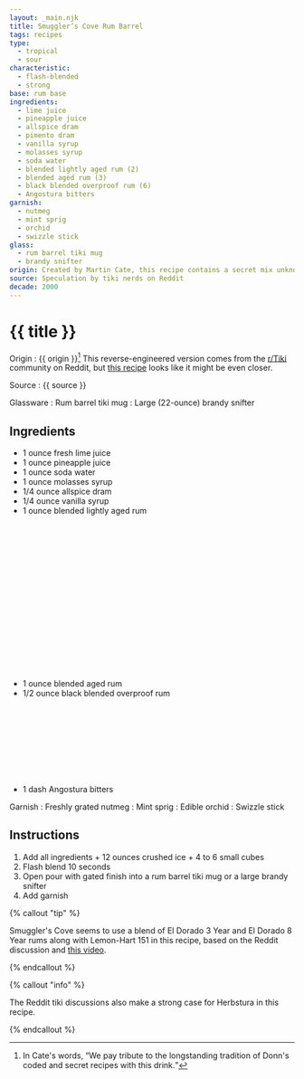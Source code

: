 ```yaml
---
layout: _main.njk
title: Smuggler’s Cove Rum Barrel
tags: recipes
type:
  - tropical
  - sour
characteristic:
  - flash-blended
  - strong
base: rum base
ingredients:
  - lime juice
  - pineapple juice
  - allspice dram
  - pimento dram
  - vanilla syrup
  - molasses syrup
  - soda water
  - blended lightly aged rum (2)
  - blended aged rum (3)
  - black blended overproof rum (6)
  - Angostura bitters
garnish:
  - nutmeg
  - mint sprig
  - orchid
  - swizzle stick
glass:
  - rum barrel tiki mug
  - brandy snifter
origin: Created by Martin Cate, this recipe contains a secret mix unknown even to his own bartenders.
source: Speculation by tiki nerds on Reddit
decade: 2000
---
```

<!-- markdownlint-disable MD025 -->
# {{ title }}
<!-- markdownlint-disable MD025 -->

Origin
  : {{ origin }}[^1] This reverse-engineered version comes from the <a href="https://www.reddit.com/r/Tiki/comments/j22en2/decoding_the_smuggers_cove_rum_barrel/" target="_blank" rel="external noopener">r/Tiki</a> community on Reddit, but <a href="https://www.reddit.com/r/Tiki/comments/nqbz3j/smugglers_cove_rum_barrel_my_decode_attempt/" target="_blank" rel="external noopener">this recipe</a> looks like it might be even closer.

Source
  : {{ source }}

[^1]: In Cate's words, <q>We pay tribute to the longstanding tradition of Donn's coded and secret recipes with this drink.</q>

Glassware
  : Rum barrel tiki mug
  : Large (22-ounce) brandy snifter

## Ingredients

* 1 ounce fresh lime juice
* 1 ounce pineapple juice
* 1 ounce soda water
* 1 ounce molasses syrup
* 1/4 ounce allspice dram
* 1/4 ounce vanilla syrup
* 1 ounce blended lightly aged rum<icon-l space="1em" class="bigger" label="(2)"><span class="with-icon"><svg class="icon"><use href="/assets/images/icons/circle-2.svg#circle-2"></use></svg></span></icon-l>
* 1 ounce blended aged rum<icon-l space="1em" class="bigger" label="(3)"><span class="with-icon"><svg class="icon"><use href="/assets/images/icons/circle-3.svg#circle-3"></use></svg></span></icon-l>
* 1/2 ounce black blended overproof rum<icon-l space="1em" class="bigger" label="(6)"><span class="with-icon"><svg class="icon"><use href="/assets/images/icons/circle-6.svg#circle-6"></use></svg></span></icon-l>
* 1 dash Angostura bitters

Garnish
  : Freshly grated nutmeg
  : Mint sprig
  : Edible orchid
  : Swizzle stick

## Instructions

1. Add all ingredients + 12 ounces crushed ice + 4 to 6 small cubes
2. Flash blend 10 seconds
3. Open pour with gated finish into a rum barrel tiki mug or a large brandy snifter
4. Add garnish

<!-- markdownlint-disable MD012 -->
{% callout "tip" %}
<!-- markdownlint-enable MD012 -->

  Smuggler's Cove seems to use a blend of El Dorado 3 Year and El Dorado 8 Year rums along with Lemon-Hart 151 in this recipe, based on the Reddit discussion and <a href="https://youtu.be/qy3XKn88xBA?si=nCuIKLyl344MzS4k" target="_blank" rel="external noopener">this video</a>.

{% endcallout %}
<!-- markdownlint-disable MD012 -->
{% callout "info" %}
<!-- markdownlint-enable MD012 -->

  The Reddit tiki discussions also make a strong case for Herbstura in this recipe.

{% endcallout %}

